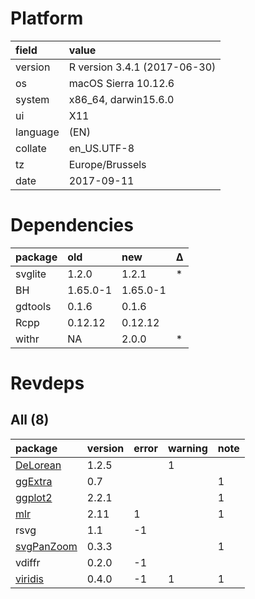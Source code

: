 # Platform

|field    |value                        |
|:--------|:----------------------------|
|version  |R version 3.4.1 (2017-06-30) |
|os       |macOS Sierra 10.12.6         |
|system   |x86_64, darwin15.6.0         |
|ui       |X11                          |
|language |(EN)                         |
|collate  |en_US.UTF-8                  |
|tz       |Europe/Brussels              |
|date     |2017-09-11                   |

# Dependencies

|package |old      |new      |Δ  |
|:-------|:--------|:--------|:--|
|svglite |1.2.0    |1.2.1    |*  |
|BH      |1.65.0-1 |1.65.0-1 |   |
|gdtools |0.1.6    |0.1.6    |   |
|Rcpp    |0.12.12  |0.12.12  |   |
|withr   |NA       |2.0.0    |*  |

# Revdeps

## All (8)

|package                              |version |error  |warning |note |
|:------------------------------------|:-------|:------|:-------|:----|
|[DeLorean](problems.md#delorean)     |1.2.5   |       |1       |     |
|[ggExtra](problems.md#ggextra)       |0.7     |       |        |1    |
|[ggplot2](problems.md#ggplot2)       |2.2.1   |       |        |1    |
|[mlr](problems.md#mlr)               |2.11    |1      |        |1    |
|rsvg                                 |1.1     |-1     |        |     |
|[svgPanZoom](problems.md#svgpanzoom) |0.3.3   |       |        |1    |
|vdiffr                               |0.2.0   |-1     |        |     |
|[viridis](problems.md#viridis)       |0.4.0   |-1     |1       |1    |

